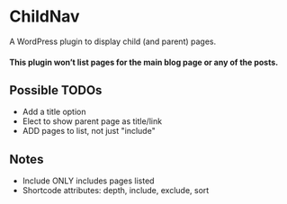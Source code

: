 # ChildNav
A WordPress plugin to display child (and parent) pages.

#### This plugin won’t list pages for the main blog page or any of the posts.

## Possible TODOs
* Add a title option
* Elect to show parent page as title/link
* ADD pages to list, not just "include"

## Notes
* Include ONLY includes pages listed
* Shortcode attributes: depth, include, exclude, sort
